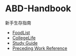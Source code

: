 # ABD-Handbook

新手生存指南

- [FoodList](./FoodList.md)
- [CollegeLife](./CollegeLife.md)
- [Study Guide](./StudyGuide.md)
- [Preceding Work Reference](PrecedingWork.md)
